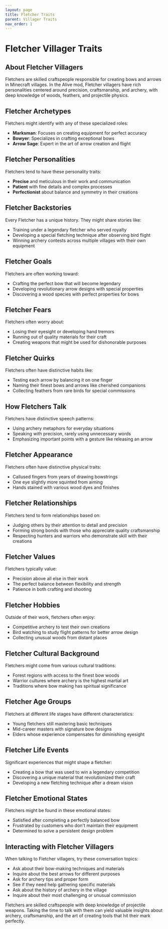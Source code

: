 ```yaml
---
layout: page
title: Fletcher Traits
parent: Villager Traits
nav_order: 1
---
```


# Fletcher Villager Traits

## About Fletcher Villagers

Fletchers are skilled craftspeople responsible for creating bows and arrows in Minecraft villages. In the Alive mod, Fletcher villagers have rich personalities centered around precision, craftsmanship, and archery, with deep knowledge of woods, feathers, and projectile physics.

## Fletcher Archetypes

Fletchers might identify with any of these specialized roles:

- **Marksman**: Focuses on creating equipment for perfect accuracy
- **Bowyer**: Specializes in crafting exceptional bows
- **Arrow Sage**: Expert in the art of arrow creation and flight

## Fletcher Personalities

Fletchers tend to have these personality traits:

- **Precise** and meticulous in their work and communication
- **Patient** with fine details and complex processes
- **Perfectionist** about balance and symmetry in their creations

## Fletcher Backstories

Every Fletcher has a unique history. They might share stories like:

- Training under a legendary fletcher who served royalty
- Developing a special fletching technique after observing bird flight
- Winning archery contests across multiple villages with their own equipment

## Fletcher Goals

Fletchers are often working toward:

- Crafting the perfect bow that will become legendary
- Developing revolutionary arrow designs with special properties
- Discovering a wood species with perfect properties for bows

## Fletcher Fears

Fletchers often worry about:

- Losing their eyesight or developing hand tremors
- Running out of quality materials for their craft
- Creating weapons that might be used for dishonorable purposes

## Fletcher Quirks

Fletchers often have distinctive habits like:

- Testing each arrow by balancing it on one finger
- Naming their finest bows and arrows like cherished companions
- Collecting feathers from rare birds for special commissions

## How Fletchers Talk

Fletchers have distinctive speech patterns:

- Using archery metaphors for everyday situations
- Speaking with precision, rarely using unnecessary words
- Emphasizing important points with a gesture like releasing an arrow

## Fletcher Appearance

Fletchers often have distinctive physical traits:

- Callused fingers from years of drawing bowstrings
- One eye slightly more squinted from aiming
- Hands stained with various wood dyes and finishes

## Fletcher Relationships

Fletchers tend to form relationships based on:

- Judging others by their attention to detail and precision
- Forming strong bonds with those who appreciate quality craftsmanship
- Respecting hunters and warriors who demonstrate skill with their creations

## Fletcher Values

Fletchers typically value:

- Precision above all else in their work
- The perfect balance between flexibility and strength
- Patience in both crafting and shooting

## Fletcher Hobbies

Outside of their work, fletchers often enjoy:

- Competitive archery to test their own creations
- Bird watching to study flight patterns for better arrow design
- Collecting unusual woods from distant places

## Fletcher Cultural Background

Fletchers might come from various cultural traditions:

- Forest regions with access to the finest bow woods
- Warrior cultures where archery is the highest martial art
- Traditions where bow making has spiritual significance

## Fletcher Age Groups

Fletchers at different life stages have different characteristics:

- Young fletchers still mastering basic techniques
- Mid-career masters with signature bow designs
- Elders whose experience compensates for diminishing eyesight

## Fletcher Life Events

Significant experiences that might shape a fletcher:

- Creating a bow that was used to win a legendary competition
- Discovering a unique material that revolutionized their craft
- Developing a new fletching technique after a dream vision

## Fletcher Emotional States

Fletchers might be found in these emotional states:

- Satisfied after completing a perfectly balanced bow
- Frustrated by customers who don't maintain their equipment
- Determined to solve a persistent design problem

## Interacting with Fletcher Villagers

When talking to Fletcher villagers, try these conversation topics:

- Ask about their bow-making techniques and materials
- Inquire about the best arrows for different purposes
- Ask for archery tips and proper form
- See if they need help gathering specific materials
- Ask about the history of archery in the village
- Inquire about their most challenging or unusual commission

Fletchers are skilled craftspeople with deep knowledge of projectile weapons. Taking the time to talk with them can yield valuable insights about archery, craftsmanship, and the art of creating tools that hit their mark perfectly.

